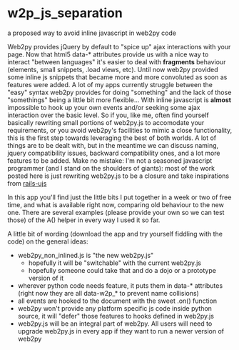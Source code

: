 w2p_js_separation
=================

a proposed way to avoid inline javascript in web2py code

Web2py provides jQuery by default to "spice up" ajax interactions with your page.
Now that html5 data-* attributes provide us with a nice way to interact "between languages" it's easier to deal with
**fragments** behaviour (elements, small snippets, .load views, etc).
Until now web2py provided some inline js snippets that became more and more convoluted as soon as features were added.
A lot of my apps currently struggle between the "easy" syntax web2py provides for doing "something" and the lack of
those "somethings" being a little bit more flexible...
With inline javascript is **almost** impossible to hook up your own events and/or seeking some ajax interaction over the
basic level.
So if you, like me, often find yourself basically rewriting small portions of web2py.js to accomodate your requirements,
or you avoid web2py's facilities to mimic a close functionality, this is the first step towards leveraging the best of both
worlds.
A lot of things are to be dealt with, but in the meantime we can discuss naming, jquery compatibility issues,
backward compatibility ones, and a lot more features to be added.
Make no mistake: I'm not a seasoned javascript programmer (and I stand on the shoulders of giants): 
most of the work posted here is just rewriting web2py.js to be a closure and take inspirations from 
[rails-ujs](https://github.com/rails/jquery-ujs)

In this app you'll find just the little bits I put together in a week or two of free time, and what is available
right now, comparing old behaviour to the new one.
There are several examples (please provide your own so we can test those) of the A() helper in every way I used it
so far. 

A little bit of wording (download the app and try yourself fiddling with the code) on the general ideas:
- web2py_non_inlined.js is "the new web2py.js"
  - hopefully it will be "switchable" with the current web2py.js
  - hopefully someone could take that and do a dojo or a prototype version of it
- wherever python code needs feature, it puts them in data-* attributes (right now they are all data-w2p_* to prevent name collisions)
- all events are hooked to the document with the sweet .on() function
- web2py won't provide any platform specific js code inside python source, it will "defer" those features to hooks defined in web2py.js
- web2py.js will be an integral part of web2py. All users will need to upgrade web2py.js in every app if they want to run a newer version of web2py

